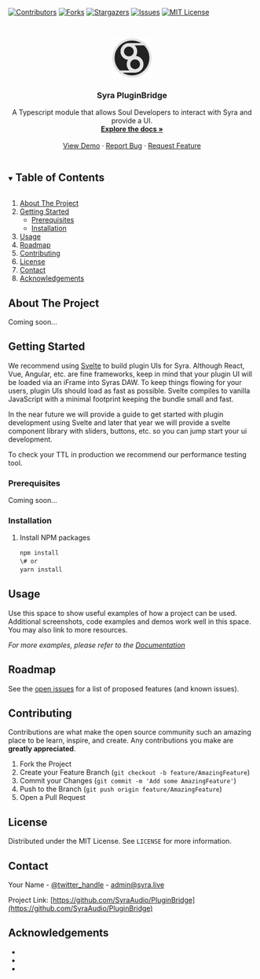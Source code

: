 <!--
*** Thanks for checking out the Best-README-Template. If you have a suggestion
*** that would make this better, please fork the repo and create a pull request
*** or simply open an issue with the tag "enhancement".
*** Thanks again! Now go create something AMAZING! :D
***
***
***
*** To avoid retyping too much info. Do a search and replace for the following:
*** SyraAudio, PluginBridge, twitter_handle, admin@syra.live, Syra PluginBridge, A Typescript module that allows Soul Developers to interact with Syra and provide a UI.

Topics
Resources

-->



<!-- PROJECT SHIELDS -->
<!--
*** I'm using markdown "reference style" links for readability.
*** Reference links are enclosed in brackets [ ] instead of parentheses ( ).
*** See the bottom of this document for the declaration of the reference variables
*** for contributors-url, forks-url, etc. This is an optional, concise syntax you may use.
*** https://www.markdownguide.org/basic-syntax/#reference-style-links
-->
[![Contributors][contributors-shield]][contributors-url]
[![Forks][forks-shield]][forks-url]
[![Stargazers][stars-shield]][stars-url]
[![Issues][issues-shield]][issues-url]
[![MIT License][license-shield]][license-url]

<!-- PROJECT LOGO -->
<br />
<p align="center">
  <a href="https://github.com/SyraAudio/PluginBridge">
    <img src="logo.png" alt="Logo" width="80" height="80">
  </a>

  <h3 align="center">Syra PluginBridge</h3>

  <p align="center">
    A Typescript module that allows Soul Developers to interact with Syra and provide a UI.
    <br />
    <a href="https://github.com/SyraAudio/PluginBridge"><strong>Explore the docs »</strong></a>
    <br />
    <br />
    <a href="https://github.com/SyraAudio/PluginBridge">View Demo</a>
    ·
    <a href="https://github.com/SyraAudio/PluginBridge/issues">Report Bug</a>
    ·
    <a href="https://github.com/SyraAudio/PluginBridge/issues">Request Feature</a>
  </p>
</p>



<!-- TABLE OF CONTENTS -->
<details open="open">
  <summary><h2 style="display: inline-block">Table of Contents</h2></summary>
  <ol>
    <li>
      <a href="#about-the-project">About The Project</a>
    </li>
    <li>
      <a href="#getting-started">Getting Started</a>
      <ul>
        <li><a href="#prerequisites">Prerequisites</a></li>
        <li><a href="#installation">Installation</a></li>
      </ul>
    </li>
    <li><a href="#usage">Usage</a></li>
    <li><a href="#roadmap">Roadmap</a></li>
    <li><a href="#contributing">Contributing</a></li>
    <li><a href="#license">License</a></li>
    <li><a href="#contact">Contact</a></li>
    <li><a href="#acknowledgements">Acknowledgements</a></li>
  </ol>
</details>



<!-- ABOUT THE PROJECT -->
## About The Project

Coming soon...

<!-- GETTING STARTED -->
## Getting Started

We recommend using [Svelte](https://svelte.dev/) to build plugin UIs for Syra. Although React, Vue, Angular, etc. are fine frameworks, keep in mind that your
plugin UI will be loaded via an iFrame into Syras DAW. To keep things flowing for your users, plugin UIs should load as
fast as possible. Svelte compiles to vanilla JavaScript with a minimal footprint keeping the bundle small and fast.

In the near future we will provide a guide to get started with plugin development using Svelte and later that year we
will provide a svelte component library with sliders, buttons, etc. so you can jump start your ui development.

To check your TTL in production we recommend our performance testing tool.

### Prerequisites

Coming soon...

### Installation

1. Install NPM packages
   ```sh
   npm install
   \# or
   yarn install
   ```

<!-- USAGE EXAMPLES -->
## Usage

Use this space to show useful examples of how a project can be used. Additional screenshots, code examples and demos work well in this space. You may also link to more resources.

_For more examples, please refer to the [Documentation](https://example.com)_



<!-- ROADMAP -->
## Roadmap

See the [open issues](https://github.com/SyraAudio/PluginBridge/issues) for a list of proposed features (and known issues).



<!-- CONTRIBUTING -->
## Contributing

Contributions are what make the open source community such an amazing place to be learn, inspire, and create. Any contributions you make are **greatly appreciated**.

1. Fork the Project
2. Create your Feature Branch (`git checkout -b feature/AmazingFeature`)
3. Commit your Changes (`git commit -m 'Add some AmazingFeature'`)
4. Push to the Branch (`git push origin feature/AmazingFeature`)
5. Open a Pull Request



<!-- LICENSE -->
## License

Distributed under the MIT License. See `LICENSE` for more information.



<!-- CONTACT -->
## Contact

Your Name - [@twitter_handle](https://twitter.com/twitter_handle) - admin@syra.live

Project Link: [https://github.com/SyraAudio/PluginBridge](https://github.com/SyraAudio/PluginBridge)



<!-- ACKNOWLEDGEMENTS -->
## Acknowledgements

* []()
* []()
* []()





<!-- MARKDOWN LINKS & IMAGES -->
<!-- https://www.markdownguide.org/basic-syntax/#reference-style-links -->
[contributors-shield]: https://img.shields.io/github/contributors/SyraAudio/repo.svg?style=for-the-badge
[contributors-url]: https://github.com/SyraAudio/repo/graphs/contributors
[forks-shield]: https://img.shields.io/github/forks/SyraAudio/repo.svg?style=for-the-badge
[forks-url]: https://github.com/SyraAudio/repo/network/members
[stars-shield]: https://img.shields.io/github/stars/SyraAudio/repo.svg?style=for-the-badge
[stars-url]: https://github.com/SyraAudio/repo/stargazers
[issues-shield]: https://img.shields.io/github/issues/SyraAudio/repo.svg?style=for-the-badge
[issues-url]: https://github.com/SyraAudio/repo/issues
[license-shield]: https://img.shields.io/github/license/SyraAudio/repo.svg?style=for-the-badge
[license-url]: https://github.com/SyraAudio/repo/blob/master/LICENSE.txt
[linkedin-shield]: https://img.shields.io/badge/-LinkedIn-black.svg?style=for-the-badge&logo=linkedin&colorB=555
[linkedin-url]: https://linkedin.com/in/SyraAudio

